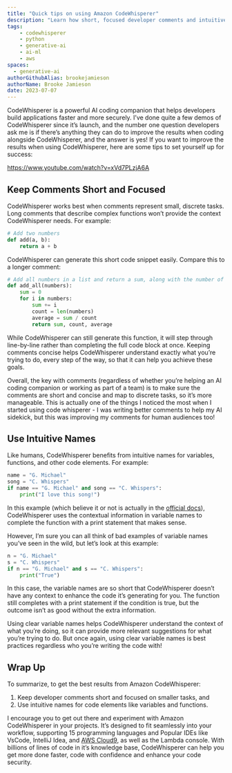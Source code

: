 ```yaml
---
title: "Quick tips on using Amazon CodeWhisperer"
description: "Learn how short, focused developer comments and intuitive variable & function names enhance coding speed, security, and efficiency. Perfect for coders at all levels!"
tags:
    - codewhisperer
    - python
    - generative-ai
    - ai-ml
    - aws
spaces:
  - generative-ai
authorGithubAlias: brookejamieson
authorName: Brooke Jamieson
date: 2023-07-07
---
```


CodeWhisperer is a powerful AI coding companion that helps developers build applications faster and more securely. I’ve done quite a few demos of CodeWhisperer since it’s launch, and the number one question developers ask me is if there’s anything they can do to improve the results when coding alongside CodeWhisperer, and the answer is yes!
If you want to improve the results when using CodeWhisperer, here are some tips to set yourself up for success:

https://www.youtube.com/watch?v=xVd7PLzjA6A

## Keep Comments Short and Focused

CodeWhisperer works best when comments represent small, discrete tasks. Long comments that describe complex functions won’t provide the context CodeWhisperer needs.
For example:

```python
# Add two numbers
def add(a, b): 
    return a + b
```

CodeWhisperer can generate this short code snippet easily. Compare this to a longer comment:

```python
# Add all numbers in a list and return a sum, along with the number of elements and the average of the numbers
def add_all(numbers):
    sum = 0
    for i in numbers:
        sum += i
        count = len(numbers)
        average = sum / count
        return sum, count, average
```

While CodeWhisperer can still generate this function, it will step through line-by-line rather than completing the full code block at once. Keeping comments concise helps CodeWhisperer understand exactly what you’re trying to do, every step of the way, so that it can help you achieve these goals.

Overall, the key with comments (regardless of whether you’re helping an AI coding companion or working as part of a team) is to make sure the comments are short and concise and map to discrete tasks, so it’s more manageable. This is actually one of the things I noticed the most when I started using code whisperer - I was writing better comments to help my AI sidekick, but this was improving my comments for human audiences too!

## Use Intuitive Names

Like humans, CodeWhisperer benefits from intuitive names for variables, functions, and other code elements.
For example:

```python
name = "G. Michael"
song = "C. Whispers"
if name == "G. Michael" and song == "C. Whispers":
    print("I love this song!")
```

In this example (which believe it or not is actually in the [official docs](https://docs.aws.amazon.com/codewhisperer/latest/userguide/whisper-code-block.html?sc_channel=el&sc_campaign=datamlwave&sc_content=quick-tips-for-codewhisperer&sc_geo=mult&sc_country=mult&sc_outcome=acq)), CodeWhisperer uses the contextual information in variable names to complete the function with a print statement that makes sense.

However, I’m sure you can all think of bad examples of variable names you’ve seen in the wild, but let’s look at this example:

```python
n = "G. Michael"
s = "C. Whispers"
if n == "G. Michael" and s == "C. Whispers":
    print("True")
```

In this case, the variable names are so short that CodeWhisperer doesn’t have any context to enhance the code it’s generating for you. The function still completes with a print statement if the condition is true, but the outcome isn’t as good without the extra information.

Using clear variable names helps CodeWhisperer understand the context of what you’re doing, so it can provide more relevant suggestions for what you’re trying to do. But once again, using clear variable names is best practices regardless who you’re writing the code with!

## Wrap Up

To summarize, to get the best results from Amazon CodeWhisperer:

1. Keep developer comments short and focused on smaller tasks, and
2. Use intuitive names for code elements like variables and functions.

I encourage you to get out there and experiment with Amazon CodeWhisperer in your projects. It’s designed to fit seamlessly into your workflow, supporting 15 programming languages and Popular IDEs like VsCode, IntelliJ Idea, and [AWS Cloud9](https://docs.aws.amazon.com/cloud9/latest/user-guide/tutorial-create-environment.html?sc_channel=el&sc_campaign=datamlwave&sc_content=quick-tips-for-codewhisperer&sc_geo=mult&sc_country=mult&sc_outcome=acq), as well as the Lambda console. With billions of lines of code in it’s knowledge base, CodeWhisperer can help you get more done faster, code with confidence and enhance your code security.
